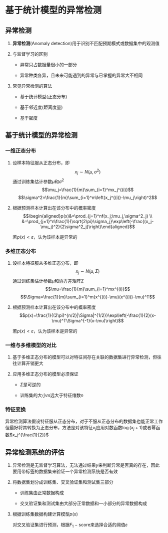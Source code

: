 # 基于统计模型的异常检测

## 异常检测

1. **异常检测**(Anomaly detection)用于识别不匹配预期模式或数据集中的观测值

2. 与监督学习的区别

    * 异常只占数据量很小的一部分

    * 异常种类各异，且未来可能遇到的异常与已掌握的异常大不相同

3. 常见异常检测的算法

    * 基于统计模型(正态分布)

    * 基于邻近度(距离度量)

    * 基于密度

## 基于统计模型的异常检测

### 一维正态分布

1. 设样本特征服从正态分布，即$$x_j\sim N(\mu, \sigma^2)$$通过训练集估计参数$\mu$和$\sigma^2$$$\mu_j=\frac{1}{m}\sum_{i=1}^mx_j^{(i)}$$$$\sigma^2=\frac{1}{m}\sum_{i=1}^m\left(x_j^{(i)}-\mu_j\right)^2$$

2. 根据预测样本计算出在该分布中的概率密度$$\begin{aligned}p(x)&=\prod_{j=1}^nf(x_j;\mu_j,\sigma^2_j) \\ &=\prod_{j=1}^n\frac{1}{\sqrt{2\pi}\sigma_j}\exp\left(-\frac{(x_j-\mu_j)^2}{2\sigma^2_j}\right)\end{aligned}$$

    若$p(x) < \varepsilon$，认为该样本是异常的

### 多维正态分布

1. 设样本特征服从多维正态分布，即$$x_j\sim N(\mu, \Sigma)$$通过训练集估计参数$\mu$和协方差矩阵$\Sigma$$$\mu=\frac{1}{m}\sum_{i=1}^mx^{(i)}$$$$\Sigma=\frac{1}{m}\sum_{i=1}^m(x^{(i)}-\mu)(x^{(i)}-\mu)^T$$

2. 根据预测样本计算出在该分布中的概率密度$$p(x)=\frac{1}{(2\pi)^{n/2}|\Sigma|^{1/2}}\exp\left(-\frac{1}{2}(x-\mu)^T\Sigma^{-1}(x-\mu)\right)$$

    若$p(x) < \varepsilon$，认为该样本是异常的

### 一维与多维模型的对比

1. 基于多维正态分布的模型可以对特征间存在关联的数据集进行异常检测，但往往计算开销更大

2. 应用多维正态分布的模型必须保证

    * $\Sigma$是可逆的

    * 训练集的大小$m$远大于特征维数$n$

### 特征变换

异常检测算法假设特征服从正态分布，对于不服从正态分布的数据集也能正常工作
但最好将其转换为正态分布，方法是对该特征$x_j$应用对数函数$\log(x_j+1)$或者幂函数$x_j^{\frac{1}{2}}$

## 异常检测系统的评估

1. 异常检测是无监督学习算法，无法通过结果$y$来判断异常是否真的存在，因此要用带标签的数据集来验证一个异常检测系统是否有效

2. 将数据集划分成训练集、交叉验证集和测试集三部分

    * 训练集由正常数据构成

    * 交叉验证集和测试集由大部分正常数据和一小部分的异常数据构成

3. 根据训练集数据构建计算模型$p(x)$

    对交叉验证集进行预测，根据$F_1-\text{score}$来选择合适的阈值$\varepsilon$